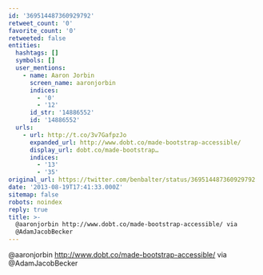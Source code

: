 ```yaml
---
id: '369514487360929792'
retweet_count: '0'
favorite_count: '0'
retweeted: false
entities:
  hashtags: []
  symbols: []
  user_mentions:
    - name: Aaron Jorbin
      screen_name: aaronjorbin
      indices:
        - '0'
        - '12'
      id_str: '14886552'
      id: '14886552'
  urls:
    - url: http://t.co/3v7GafpzJo
      expanded_url: http://www.dobt.co/made-bootstrap-accessible/
      display_url: dobt.co/made-bootstrap…
      indices:
        - '13'
        - '35'
original_url: https://twitter.com/benbalter/status/369514487360929792
date: '2013-08-19T17:41:33.000Z'
sitemap: false
robots: noindex
reply: true
title: >-
  @aaronjorbin http://www.dobt.co/made-bootstrap-accessible/ via
  @AdamJacobBecker
---
```


@aaronjorbin http://www.dobt.co/made-bootstrap-accessible/ via @AdamJacobBecker